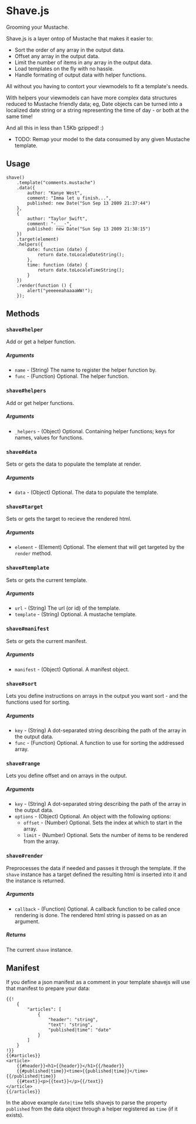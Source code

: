 # Shave.js
Grooming your Mustache.

Shave.js is a layer ontop of Mustache that makes it easier to:

* Sort the order of any array in the output data.
* Offset any array in the output data.
* Limit the number of items in any array in the output data.
* Load templates on the fly with no hassle.
* Handle formating of output data with helper functions. 

All without you having to contort your viewmodels to fit a template's needs.

With helpers your viewmodels can have more complex data structures reduced to Mustache friendly data;
eg, Date objects can be turned into a localized date string or a string representing the time of day - or both at the same time!

And all this in less than 1.5Kb gzipped! :)

* TODO: Remap your model to the data consumed by any given Mustache template. 


## Usage

	shave()
		.template("comments.mustache")
		.data({
			author: "Kanye West",
			comment: "Imma let u finish...",
			published: new Date("Sun Sep 13 2009 21:37:44")
		},
		{
			author: "Taylor Swift",
			comment: "·___·",
			published: new Date("Sun Sep 13 2009 21:38:15")
		})
		.target(element)
		.helpers({
			date: function (date) {
				return date.toLocaleDateString();
			},
			time: function (date) {
				return date.toLocaleTimeString();
			}
		})
		.render(function () {
			alert("yeeeeeahaaaaWW!");
		});



## Methods

### `shave#helper`
Add or get a helper function.
##### Arguments
* `name` - (String) The name to register the helper function by.
* `func` - (Function) Optional. The helper function.

### `shave#helpers`
Add or get helper functions.
##### Arguments
* `_helpers` - (Object) Optional. Containing helper functions; keys for names, values for functions.

### `shave#data`
Sets or gets the data to populate the template at render.
##### Arguments
* `data` - (Object) Optional. The data to populate the template.

### `shave#target`
Sets or gets the target to recieve the rendered html.
##### Arguments
* `element` - (Element) Optional. The element that will get targeted by the `render` method.

### `shave#template`
Sets or gets the current template.
##### Arguments
* `url` - (String) The url (or id) of the template.
* `template` - (String) Optional. A mustache template.

### `shave#manifest`
Sets or gets the current manifest.
##### Arguments
* `manifest` - (Object) Optional. A manifest object.

### `shave#sort`
Lets you define instructions on arrays in the output you want sort - and the functions used for sorting.
##### Arguments
* `key` - (String) A dot-separated string describing the path of the array in the output data.
* `func` - (Function) Optional. A function to use for sorting the addressed array.

### `shave#range`
Lets you define offset and  on arrays in the output.
##### Arguments
* `key` - (String) A dot-separated string describing the path of the array in the output data.
* `options` - (Object) Optional. An object with the following options:
	+ `offset` - (Number) Optional. Sets the index at which to start in the array.
	+ `limit` - (Number) Optional. Sets the number of items to be rendered from the array.

### `shave#render`
Preprocesses the data if needed and passes it through the template.
If the `shave` instance has a target defined the resulting html is inserted into it and the instance is returned.
##### Arguments
* `callback` - (Function) Optional. A callback function to be called once rendering is done. The rendered html string is passed on as an argument.
##### Returns
The current `shave` instance.

## Manifest

If you define a json manifest as a comment in your template shavejs will use that manifest to prepare your data:  

	{{!
		{
			"articles": [
				{
					"header": "string",
					"text": "string",
					"published|time": "date"
				}
			]
		}
	!}}
	{{#articles}}
	<article>
		{{#header}}<h1>{{header}}</h1>{{/header}}
		{{#published|time}}<time>{{published|time}}</time>{{/published|time}}
		{{#text}}<p>{{text}}</p>{{/text}}
	</article>
	{{/articles}}

In the above example `date|time` tells shavejs to parse the property `published` from the data object through a helper registered as `time` (if it exists).
